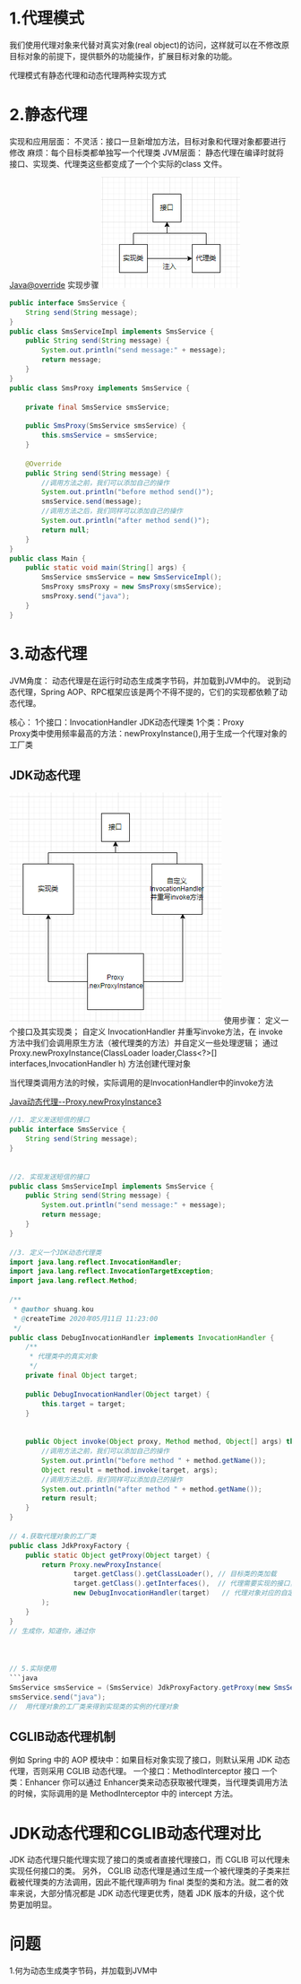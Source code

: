 # 1.代理模式
我们使用代理对象来代替对真实对象(real object)的访问，这样就可以在不修改原目标对象的前提下，提供额外的功能操作，扩展目标对象的功能。

代理模式有静态代理和动态代理两种实现方式
# 2.静态代理
实现和应用层面：
不灵活：接口一旦新增加方法，目标对象和代理对象都要进行修改
麻烦：每个目标类都单独写一个代理类
JVM层面：
静态代理在编译时就将接口、实现类、代理类这些都变成了一个个实际的class 文件。






[Java@override](http://c.biancheng.net/view/6993.html)
实现步骤
![](images/2022-07-04-15-23-47.png)

```java
public interface SmsService {
    String send(String message);
}
public class SmsServiceImpl implements SmsService {
    public String send(String message) {
        System.out.println("send message:" + message);
        return message;
    }
}
public class SmsProxy implements SmsService {

    private final SmsService smsService;

    public SmsProxy(SmsService smsService) {
        this.smsService = smsService;
    }

    @Override
    public String send(String message) {
        //调用方法之前，我们可以添加自己的操作
        System.out.println("before method send()");
        smsService.send(message);
        //调用方法之后，我们同样可以添加自己的操作
        System.out.println("after method send()");
        return null;
    }
}
public class Main {
    public static void main(String[] args) {
        SmsService smsService = new SmsServiceImpl();
        SmsProxy smsProxy = new SmsProxy(smsService);
        smsProxy.send("java");
    }
}
```





# 3.动态代理
JVM角度：
动态代理是在运行时动态生成类字节码，并加载到JVM中的。
说到动态代理，Spring AOP、RPC框架应该是两个不得不提的，它们的实现都依赖了动态代理。

核心：
1个接口：InvocationHandler    JDK动态代理类
1个类：Proxy                            
Proxy类中使用频率最高的方法：newProxyInstance(),用于生成一个代理对象的工厂类   

## JDK动态代理
![](images/2022-07-04-16-22-22.png)
使用步骤：
定义一个接口及其实现类；
自定义 InvocationHandler 并重写invoke方法，在 invoke 方法中我们会调用原生方法（被代理类的方法）并自定义一些处理逻辑；
通过 Proxy.newProxyInstance(ClassLoader loader,Class<?>[] interfaces,InvocationHandler h) 方法创建代理对象

当代理类调用方法的时候，实际调用的是InvocationHandler中的invoke方法

[Java动态代理--Proxy.newProxyInstance3](https://blog.csdn.net/luzhensmart/article/details/82914239)
```java
//1. 定义发送短信的接口
public interface SmsService {
    String send(String message);
}


//2. 实现发送短信的接口
public class SmsServiceImpl implements SmsService {
    public String send(String message) {
        System.out.println("send message:" + message);
        return message;
    }
}

//3. 定义一个JDK动态代理类
import java.lang.reflect.InvocationHandler;
import java.lang.reflect.InvocationTargetException;
import java.lang.reflect.Method;

/**
 * @author shuang.kou
 * @createTime 2020年05月11日 11:23:00
 */
public class DebugInvocationHandler implements InvocationHandler {
    /**
     * 代理类中的真实对象
     */
    private final Object target;

    public DebugInvocationHandler(Object target) {
        this.target = target;
    }


    public Object invoke(Object proxy, Method method, Object[] args) throws InvocationTargetException, IllegalAccessException {
        //调用方法之前，我们可以添加自己的操作
        System.out.println("before method " + method.getName());
        Object result = method.invoke(target, args);
        //调用方法之后，我们同样可以添加自己的操作
        System.out.println("after method " + method.getName());
        return result;
    }
}

// 4.获取代理对象的工厂类
public class JdkProxyFactory {
    public static Object getProxy(Object target) {
        return Proxy.newProxyInstance(
                target.getClass().getClassLoader(), // 目标类的类加载
                target.getClass().getInterfaces(),  // 代理需要实现的接口，可指定多个
                new DebugInvocationHandler(target)   // 代理对象对应的自定义 InvocationHandler
        );
    }
}
// 生成你，知道你，通过你



// 5.实际使用
```java
SmsService smsService = (SmsService) JdkProxyFactory.getProxy(new SmsServiceImpl());
smsService.send("java");
//  用代理对象的工厂类来得到实现类的实例的代理对象
```



## CGLIB动态代理机制
例如 Spring 中的 AOP 模块中：如果目标对象实现了接口，则默认采用 JDK 动态代理，否则采用 CGLIB 动态代理。
一个接口：MethodInterceptor 接口
一个类：Enhancer
你可以通过 Enhancer类来动态获取被代理类，当代理类调用方法的时候，实际调用的是 MethodInterceptor 中的 intercept 方法。

# JDK动态代理和CGLIB动态代理对比
JDK 动态代理只能代理实现了接口的类或者直接代理接口，而 CGLIB 可以代理未实现任何接口的类。 另外， CGLIB 动态代理是通过生成一个被代理类的子类来拦截被代理类的方法调用，因此不能代理声明为 final 类型的类和方法。就二者的效率来说，大部分情况都是 JDK 动态代理更优秀，随着 JDK 版本的升级，这个优势更加明显。








# 问题
1.何为动态生成类字节码，并加载到JVM中
